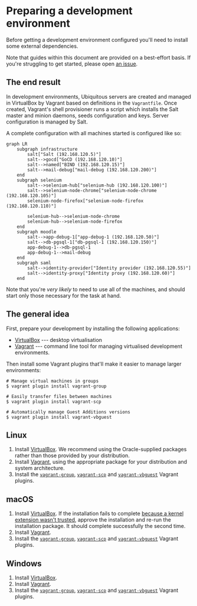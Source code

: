 # Preparing a development environment

Before getting a development environment configured you'll need to install some external dependencies.

Note that guides within this document are provided on a best-effort basis. If you're struggling to get started, please open [an issue](https://github.com/AVADOLearning/moodle-ubiquitous/issues).

## The end result

In development environments, Ubiquitous servers are created and managed in VirtualBox by Vagrant based on definitions in the `Vagrantfile`. Once created, Vagrant's shell provisioner runs a script which installs the Salt master and minion daemons, seeds configuration and keys. Server configuration is managed by Salt.

A complete configuration with all machines started is configured like so:

```mermaid
graph LR
    subgraph infrastructure
        salt["Salt (192.168.120.5)"]
        salt-->gocd["GoCD (192.168.120.10)"]
        salt-->named["BIND (192.168.120.15)"]
        salt-->mail-debug["mail-debug (192.168.120.200)"]
    end
    subgraph selenium
        salt-->selenium-hub["selenium-hub (192.168.120.100)"]
        salt-->selenium-node-chrome["selenium-node-chrome (192.168.120.105)"]
        selenium-node-firefox["selenium-node-firefox (192.168.120.110)"]

        selenium-hub-->selenium-node-chrome
        selenium-hub-->selenium-node-firefox
    end
    subgraph moodle
        salt-->app-debug-1["app-debug-1 (192.168.120.50)"]
        salt-->db-pgsql-1["db-pgsql-1 (192.168.120.150)"]
        app-debug-1-->db-pgsql-1
        app-debug-1-->mail-debug
    end
    subgraph saml
        salt-->identity-provider["Identity provider (192.168.120.55)"]
        salt-->identity-proxy["Identity proxy (192.168.120.60)"]
    end
```

Note that you're _very likely_ to need to use all of the machines, and should start only those necessary for the task at hand.

## The general idea

First, prepare your development by installing the following applications:

* [VirtualBox](https://www.virtualbox.org/) --- desktop virtualisation
* [Vagrant](https://www.vagrantup.com/) --- command line tool for managing virtualised development environments.

Then install some Vagrant plugins that'll make it easier to manage larger environments:

```
# Manage virtual machines in groups
$ vagrant plugin install vagrant-group

# Easily transfer files between machines
$ vagrant plugin install vagrant-scp

# Automatically manage Guest Additions versions
$ vagrant plugin install vagrant-vbguest
```

## Linux

1. Install [VirtualBox](https://www.virtualbox.org/). We recommend using the Oracle-supplied packages rather than those provided by your distribution.
2. Install [Vagrant](https://www.vagrantup.com/), using the appropriate package for your distribution and system architecture.
3. Install the [`vagrant-group`](https://github.com/vagrant-group/vagrant-group), [`vagrant-scp`](https://github.com/invernizzi/vagrant-scp) and [`vagrant-vbguest`](https://github.com/dotless-de/vagrant-vbguest) Vagrant plugins.

## macOS

1. Install [VirtualBox](https://www.virtualbox.org/). If the installation fails to complete [because a kernel extension wasn't trusted](https://developer.apple.com/library/content/technotes/tn2459/_index.html), approve the installation and re-run the installation package. It should complete successfully the second time.
2. Install [Vagrant](https://www.vagrantup.com/).
3. Install the [`vagrant-group`](https://github.com/vagrant-group/vagrant-group), [`vagrant-scp`](https://github.com/invernizzi/vagrant-scp) and [`vagrant-vbguest`](https://github.com/dotless-de/vagrant-vbguest) Vagrant plugins.

## Windows

1. Install [VirtualBox](https://www.virtualbox.org/).
2. Install [Vagrant](https://www.vagrantup.com/).
3. Install the [`vagrant-group`](https://github.com/vagrant-group/vagrant-group), [`vagrant-scp`](https://github.com/invernizzi/vagrant-scp) and [`vagrant-vbguest`](https://github.com/dotless-de/vagrant-vbguest) Vagrant plugins.
